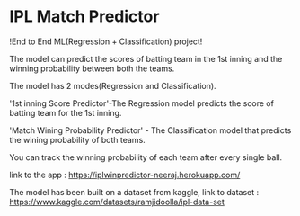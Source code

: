 # IPL Match Predictor

!End to End ML(Regression + Classification) project!

The model can predict the scores of batting team in the 1st inning and the winning probability between both the teams.

The model has 2 modes(Regression and Classification).

'1st inning Score Predictor'-The Regression model predicts the score of batting team for the 1st inning.

'Match Wining Probability Predictor' - The Classification model that predicts the wining probability of both teams.

You can track the winning probability of each team after every single ball.

link to the app : https://iplwinpredictor-neeraj.herokuapp.com/

The model has been built on a dataset from kaggle, link to dataset : https://www.kaggle.com/datasets/ramjidoolla/ipl-data-set
